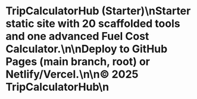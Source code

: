 # TripCalculatorHub (Starter)\nStarter static site with 20 scaffolded tools and one advanced Fuel Cost Calculator.\n\nDeploy to GitHub Pages (main branch, root) or Netlify/Vercel.\n\n© 2025 TripCalculatorHub\n